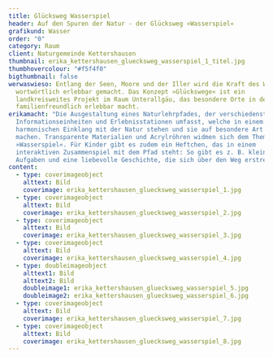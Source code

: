 ```yaml
---
title: Glücksweg Wasserspiel
header: Auf den Spuren der Natur - der Glücksweg »Wasserspiel«
grafikund: Wasser
order: "0"
category: Raum
client: Naturgemeinde Kettershausen
thumbnail: erika_kettershausen_gluecksweg_wasserspiel_1_titel.jpg
thumbhovercolour: "#f5f4f0"
bigthumbnail: false
werwaswieso: Entlang der Seen, Moore und der Iller wird die Kraft des Wassers
  wortwörtlich erlebbar gemacht. Das Konzept »Glückswege« ist ein
  landkreisweites Projekt im Raum Unterallgäu, das besondere Orte in der Natur
  familienfreundlich erlebbar macht.
erikamacht: "Die Ausgestaltung eines Naturlehrpfades, der verschiedenste
  Informationseinheiten und Erlebnisstationen umfasst, welche in einem
  harmonischen Einklang mit der Natur stehen und sie auf besondere Art erlebbar
  machen. Transparente Materialien und Acrylröhren widmen sich dem Thema
  »Wasserspiel«. Für Kinder gibt es zudem ein Heftchen, das in einem
  interaktiven Zusammenspiel mit dem Pfad steht: So gibt es z. B. kleine
  Aufgaben und eine liebevolle Geschichte, die sich über den Weg erstrecken."
content:
  - type: coverimageobject
    alttext: Bild
    coverimage: erika_kettershausen_gluecksweg_wasserspiel_1.jpg
  - type: coverimageobject
    alttext: Bild
    coverimage: erika_kettershausen_gluecksweg_wasserspiel_2.jpg
  - type: coverimageobject
    alttext: Bild
    coverimage: erika_kettershausen_gluecksweg_wasserspiel_3.jpg
  - type: coverimageobject
    alttext: Bild
    coverimage: erika_kettershausen_gluecksweg_wasserspiel_4.jpg
  - type: doubleimageobject
    alttext1: Bild
    alttext2: Bild
    doubleimage1: erika_kettershausen_gluecksweg_wasserspiel_5.jpg
    doubleimage2: erika_kettershausen_gluecksweg_wasserspiel_6.jpg
  - type: coverimageobject
    alttext: Bild
    coverimage: erika_kettershausen_gluecksweg_wasserspiel_7.jpg
  - type: coverimageobject
    alttext: Bild
    coverimage: erika_kettershausen_gluecksweg_wasserspiel_8.jpg
---
```

